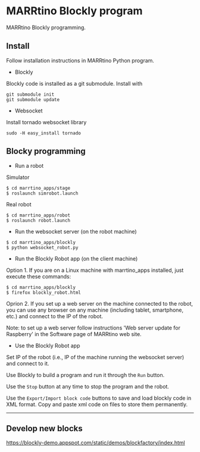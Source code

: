 # MARRtino Blockly program #

MARRtino Blockly programming.

## Install ##

Follow installation instructions in MARRtino Python program.

* Blockly

Blockly code is installed as a git submodule. Install with

```
git submodule init
git submodule update

```

* Websocket 

Install tornado websocket library

```
sudo -H easy_install tornado
```


## Blocky programming ##


* Run a robot

Simulator

```
$ cd marrtino_apps/stage
$ roslaunch simrobot.launch 
```

Real robot

```
$ cd marrtino_apps/robot
$ roslaunch robot.launch 
```



* Run the websocket server (on the robot machine)

```
$ cd marrtino_apps/blockly
$ python websocket_robot.py
```

* Run the Blockly Robot app (on the client machine)

Option 1. If you are on a Linux machine with marrtino_apps installed,
just execute these commands:

```
$ cd marrtino_apps/blockly
$ firefox blockly_robot.html
```

Oprion 2. If you set up a web server on the machine connected to the robot,
you can use any browser on any machine (including tablet, smartphone, etc.)
and connect to the IP of the robot.

Note: to set up a web server follow instructions 'Web server update for Raspberry' in the Software page of MARRtino web site.


* Use the Blockly Robot app

Set IP of the robot (i.e., IP of the machine running the websocket server) and connect to it.

Use Blockly to build a program and run it through the ```Run``` button.

Use the ```Stop``` button at any time to stop the program and the robot.

Use the ```Export/Import block code``` buttons to save and load blockly code in XML format. Copy and paste xml code on files to store them permanently.

----

## Develop new blocks ##

https://blockly-demo.appspot.com/static/demos/blockfactory/index.html




